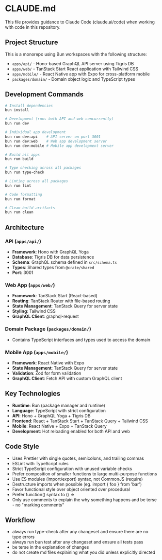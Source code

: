 # CLAUDE.md

This file provides guidance to Claude Code (claude.ai/code) when working with code in this repository.

## Project Structure

This is a monorepo using Bun workspaces with the following structure:

- `apps/api/` - Hono-based GraphQL API server using Tigris DB
- `apps/web/` - TanStack Start React application with Tailwind CSS
- `apps/mobile/` - React Native app with Expo for cross-platform mobile
- `packages/domain/` - Domain object logic and TypeScript types

## Development Commands

```bash
# Install dependencies
bun install

# Development (runs both API and web concurrently)
bun run dev

# Individual app development
bun run dev:api    # API server on port 3001
bun run dev:web    # Web app development server
bun run dev:mobile # Mobile app development server

# Build all apps
bun run build

# Type checking across all packages
bun run type-check

# Linting across all packages
bun run lint

# Code formatting
bun run format

# Clean build artifacts
bun run clean
```

## Architecture

### API (`apps/api/`)

- **Framework**: Hono with GraphQL Yoga
- **Database**: Tigris DB for data persistence
- **Schema**: GraphQL schema defined in `src/schema.ts`
- **Types**: Shared types from `@crate/shared`
- **Port**: 3001

### Web App (`apps/web/`)

- **Framework**: TanStack Start (React-based)
- **Routing**: TanStack Router with file-based routing
- **State Management**: TanStack Query for server state
- **Styling**: Tailwind CSS
- **GraphQL Client**: graphql-request

### Domain Package (`packages/domain/`)

- Contains TypeScript interfaces and types used to access the domain

### Mobile App (`apps/mobile/`)

- **Framework**: React Native with Expo
- **State Management**: TanStack Query for server state
- **Validation**: Zod for form validation
- **GraphQL Client**: Fetch API with custom GraphQL client

## Key Technologies

- **Runtime**: Bun (package manager and runtime)
- **Language**: TypeScript with strict configuration
- **API**: Hono + GraphQL Yoga + Tigris DB
- **Frontend**: React + TanStack Start + TanStack Query + Tailwind CSS
- **Mobile**: React Native + Expo + TanStack Query
- **Development**: Hot reloading enabled for both API and web

## Code Style

- Uses Prettier with single quotes, semicolons, and trailing commas
- ESLint with TypeScript rules
- Strict TypeScript configuration with unused variable checks
- Prefer composition of smaller functions to large multi-purpose functions
- Use ES modules (import/export) syntax, not CommonJS (require)
- Destructure imports when possible (eg. import { foo } from 'bar')
- Favor functional style over object oriented over procedural
- Prefer function() syntax to () =>
- Only use comments to explain the why something happens and be terse - no "marking comments"

## Workflow

- always run type-check after any changeset and ensure there are no type errors
- always run bun test after any changeset and ensure all tests pass
- be terse in the explanation of changes
- do not create md files explaining what you did unless explicitly directed
